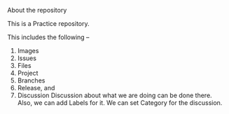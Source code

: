 About the repository


This is a Practice repository.



This includes the following –
1.	Images
2.	Issues
3.	Files
4.	Project
5.	Branches
6.	Release, and 
7.	Discussion
Discussion about what we are doing can be done there. Also, we can add Labels for it. We can set Category for the discussion.
